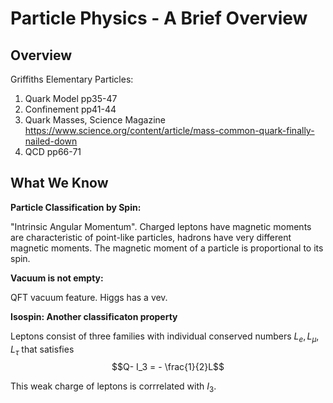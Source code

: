 # Particle Physics - A Brief Overview

## Overview

Griffiths Elementary Particles:
1. Quark Model pp35-47
1. Confinement pp41-44
1. Quark Masses, Science Magazine https://www.science.org/content/article/mass-common-quark-finally-nailed-down
1. QCD pp66-71

## What We Know

**Particle Classification by Spin:**

"Intrinsic Angular Momentum". Charged leptons have magnetic moments are characteristic of point-like particles, hadrons have very different magnetic moments. The magnetic moment of a particle is proportional to its spin. 

**Vacuum is not empty:**

QFT vacuum feature. Higgs has a vev.

**Isospin: Another classificaton property**

Leptons consist of three families with individual conserved numbers $L_e, L_\mu, L_\tau$ that satisfies 
$$Q- I_3 = - \frac{1}{2}L$$

This weak charge of leptons is corrrelated with $I_3$. 